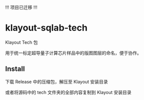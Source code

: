 !!!
项目已迁移
!!!

# klayout-sqlab-tech
Klayout Tech 包

用于统一标定超导量子计算芯片样品中的版图图层的命名，便于协作。

## Install

下载 Release 中的压缩包，解压至 Klayout 安装目录

或者将源码中的 tech 文件夹的全部内容复制到 Klayout 安装目录
